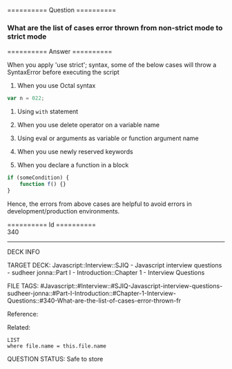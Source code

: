 ========== Question ==========  

### What are the list of cases error thrown from non-strict mode to strict mode  

========== Answer ==========  

When you apply 'use strict'; syntax, some of the below cases will throw a SyntaxError before executing the script

1. When you use Octal syntax

```javascript
var n = 022;
```

1. Using `with` statement

2. When you use delete operator on a variable name

3. Using eval or arguments as variable or function argument name

4. When you use newly reserved keywords

5. When you declare a function in a block

```javascript
if (someCondition) {
    function f() {}
}
```

Hence, the errors from above cases are helpful to avoid errors in development/production environments.

========== Id ==========  
340

---

DECK INFO

TARGET DECK: Javascript::Interview::SJIQ - Javascript interview questions - sudheer jonna::Part I - Introduction::Chapter 1 - Interview Questions

FILE TAGS: #Javascript::#Interview::#SJIQ-Javascript-interview-questions-sudheer-jonna::#Part-I-Introduction::#Chapter-1-Interview-Questions::#340-What-are-the-list-of-cases-error-thrown-fr

Reference:

Related:

```dataview
LIST
where file.name = this.file.name
```

QUESTION STATUS: Safe to store
